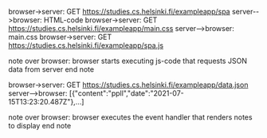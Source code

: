 browser->server: GET https://studies.cs.helsinki.fi/exampleapp/spa
server-->browser: HTML-code
browser->server: GET https://studies.cs.helsinki.fi/exampleapp/main.css
server-->browser: main.css
browser->server: GET https://studies.cs.helsinki.fi/exampleapp/spa.js

note over browser:
browser starts executing js-code
that requests JSON data from server 
end note

browser->server: GET https://studies.cs.helsinki.fi/exampleapp/data.json
server-->browser: [{"content":"ppll","date":"2021-07-15T13:23:20.487Z"},...]

note over browser:
browser executes the event handler
that renders notes to display
end note